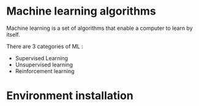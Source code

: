 # Machine learning algorithms

Machine learning is a set of algorithms that enable a computer to learn by itself.

There are 3 categories of ML :
  - Supervised Learning
  - Unsupervised learning
  - Reinforcement learning

# Environment installation
